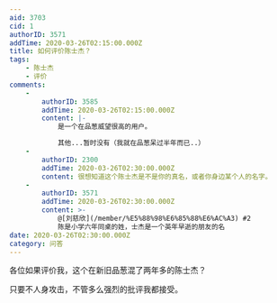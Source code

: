 ```yaml
---
aid: 3703
cid: 1
authorID: 3571
addTime: 2020-03-26T02:15:00.000Z
title: 如何评价陈士杰？
tags:
    - 陈士杰
    - 评价
comments:
    -
        authorID: 3585
        addTime: 2020-03-26T02:15:00.000Z
        content: |-
            是一个在品葱威望很高的用户。

            其他...暂时没有（我就在品葱呆过半年而已..）
    -
        authorID: 2300
        addTime: 2020-03-26T02:30:00.000Z
        content: 很想知道这个陈士杰是不是你的真名，或者你身边某个人的名字。
    -
        authorID: 3571
        addTime: 2020-03-26T02:30:00.000Z
        content: >-
            @[刘慈欣](/member/%E5%88%98%E6%85%88%E6%AC%A3) #2
            陈是小学六年同桌的姓，士杰是一个英年早逝的朋友的名
date: 2020-03-26T02:30:00.000Z
category: 问答
---
```


各位如果评价我，这个在新旧品葱混了两年多的陈士杰？

只要不人身攻击，不管多么强烈的批评我都接受。
